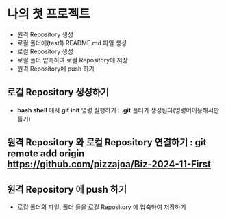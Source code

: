 # 나의 첫 프로젝트
- 원격 Repository 생성
- 로컬 폴더에(test1) README.md 파일 생성
- 로컬 Repository 생성
- 로컬 폴더 압축하여 로컬 Repository에 저장
- 원격 Repository에 push 하기

## 로컬 Repository 생성하기
- **bash shell** 에서 **git init** 명령 실행하기 : **.git** 폴터가 생성된다(명령어이용해서만들기)

## 원격 Repository 와 로컬 Repository 연결하기 : git remote add origin https://github.com/pizzajoa/Biz-2024-11-First

## 원격 Repository 에 push 하기
- 로컬 폴더의 파일, 폴더 들을 로컬 Repository 에 압축하여 저장하기